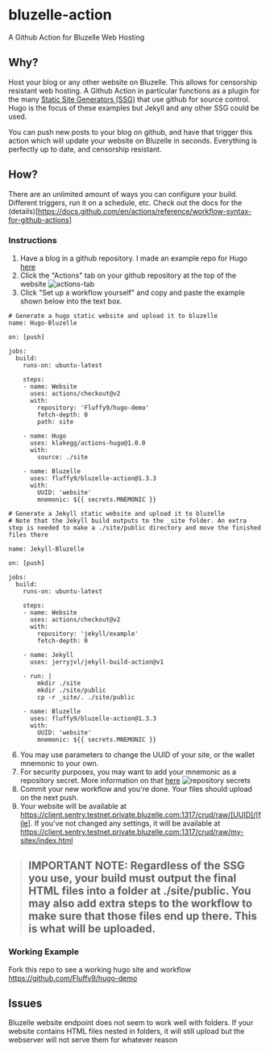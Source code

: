 # bluzelle-action

A Github Action for Bluzelle Web Hosting

## Why?

Host your blog or any other website on Bluzelle. This allows for censorship resistant web hosting. A Github Action in particular functions as a plugin for the many [Static Site Generators (SSG)](https://jamstack.org/generators/) that use github for source control. Hugo is the focus of these examples but Jekyll and any other SSG could be used. 

You can push new posts to your blog on github, and have that trigger this action which will update your website on Bluzelle in seconds. Everything is perfectly up to date, and censorship resistant. 

## How? 

There are an unlimited amount of ways you can configure your build. Different triggers, run it on a schedule, etc. Check out the docs for the (details)[https://docs.github.com/en/actions/reference/workflow-syntax-for-github-actions]

### Instructions

1. Have a blog in a github repository. I made an example repo for Hugo [here](https://github.com/Fluffy9/hugo-demo)
2. Click the "Actions" tab on your github repository at the top of the website
![actions-tab](https://docs.github.com/assets/images/help/repository/actions-tab.png)
4. Click "Set up a workflow yourself" and copy and paste the example shown below into the text box.

```
# Generate a hugo static website and upload it to bluzelle
name: Hugo-Bluzelle

on: [push]

jobs:
  build:
    runs-on: ubuntu-latest

    steps:
    - name: Website
      uses: actions/checkout@v2
      with:
        repository: 'Fluffy9/hugo-demo'
        fetch-depth: 0
        path: site
    
    - name: Hugo
      uses: klakegg/actions-hugo@1.0.0
      with: 
        source: ./site

    - name: Bluzelle
      uses: fluffy9/bluzelle-action@1.3.3
      with: 
        UUID: 'website'
        mnemonic: ${{ secrets.MNEMONIC }}
```
```
# Generate a Jekyll static website and upload it to bluzelle
# Note that the Jekyll build outputs to the _site folder. An extra step is needed to make a ./site/public directory and move the finished files there

name: Jekyll-Bluzelle

on: [push]

jobs:
  build:
    runs-on: ubuntu-latest

    steps:
    - name: Website
      uses: actions/checkout@v2
      with:
        repository: 'jekyll/example'
        fetch-depth: 0
    
    - name: Jekyll
      uses: jerryjvl/jekyll-build-action@v1
    
    - run: |
        mkdir ./site
        mkdir ./site/public
        cp -r _site/. ./site/public
    
    - name: Bluzelle
      uses: fluffy9/bluzelle-action@1.3.3
      with: 
        UUID: 'website'
        mnemonic: ${{ secrets.MNEMONIC }}
```


6. You may use parameters to change the UUID of your site, or the wallet mnemonic to your own. 
7. For security purposes, you may want to add your mnemonic as a repository secret. More information on that [here](https://docs.github.com/en/actions/reference/encrypted-secrets)
![repository secrets](https://docs.github.com/assets/images/help/settings/actions-org-secrets-list.png)
9. Commit your new workflow and you're done. Your files should upload on the next push.
10. Your website will be available at https://client.sentry.testnet.private.bluzelle.com:1317/crud/raw/[UUID]/[file]. If you've not changed any settings, it will be available at https://client.sentry.testnet.private.bluzelle.com:1317/crud/raw/my-sitex/index.html


> ## IMPORTANT NOTE: Regardless of the SSG you use, your build must output the final HTML files into a folder at ./site/public. You may also add extra steps to the workflow to make sure that those files end up there. This is what will be uploaded. 

### Working Example

Fork this repo to see a working hugo site and workflow
https://github.com/Fluffy9/hugo-demo

## Issues 

Bluzelle website endpoint does not seem to work well with folders. If your website contains HTML files nested in folders, it will still upload but the webserver will not serve them for whatever reason
